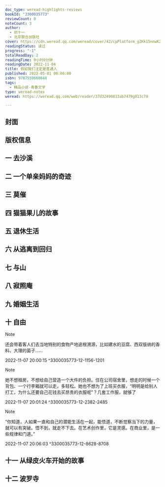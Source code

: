 ```yaml
---
doc_type: weread-highlights-reviews
bookId: "3300035773"
reviewCount: 0
noteCount: 3
author:
  - 祁十一
  - 北京联合出版社
cover: https://cdn.weread.qq.com/weread/cover/42/cpPlatform_gZKk15nnwKZ2spfZbi5ME1/t7_cpPlatform_gZKk15nnwKZ2spfZbi5ME1.jpg
readingStatus: 读过
progress: "-1"
totalReadDay: 2
readingTime: 0小时0分钟
readingDate: 2022-11-04
title: 假如我们注定是普通人
published: 2022-05-01 00:00:00
isbn: 9787559660848
tags:
  - 精品小说-青春文学
type: weread-notes
weread: https://weread.qq.com/web/reader/37d32490813ab7479g013c79

---
```



## 封面

## 版权信息

## 一 去沙溪

## 二 一个单亲妈妈的奇迹

## 三 莫催

## 四 猫猫果儿的故事

## 五 退休生活

## 六 从逃离到回归

## 七 与山

## 八 寂照庵

## 九 婚姻生活

## 十 自由

> [!NOTE] 
> 还会带着客人们去当地特别的食物产地追根溯源，比如建水的豆腐、西双版纳的香料、大理的菌子……
> 
> 2022-11-07 20:00:15 ^3300035773-12-1156-1201

> [!NOTE] 
> 她不想租房，不想给自己营造一个大件的负担。住在公司宿舍里，想走的时候一个背包、一个行李箱就可以走，多轻松。她也不想为了上班买衣服，“明明是给别人打工，为什么还要自己花钱去买昂贵的衣服呢”？几套工作服，就够了
> 
> 2022-11-07 20:01:24 ^3300035773-12-2382-2485

> [!NOTE] 
> “你知道，人如果一直和自己的潜能生活在一起，能悟道，不断觉察当下的力量，就可以有突破。悟不到，就走不下去。在艺术创作里，它是灵感。在商业里，是一些规律和门道。”
> 
> 2022-11-07 20:06:03 ^3300035773-12-8628-8708

## 十一 从绿皮火车开始的故事

## 十二 波罗寺

